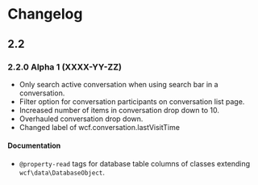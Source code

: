 # Changelog

## 2.2

### 2.2.0 Alpha 1 (XXXX-YY-ZZ)

* Only search active conversation when using search bar in a conversation.
* Filter option for conversation participants on conversation list page.
* Increased number of items in conversation drop down to 10.
* Overhauled conversation drop down.
* Changed label of wcf.conversation.lastVisitTime

#### Documentation

* `@property-read` tags for database table columns of classes extending `wcf\data\DatabaseObject`.
